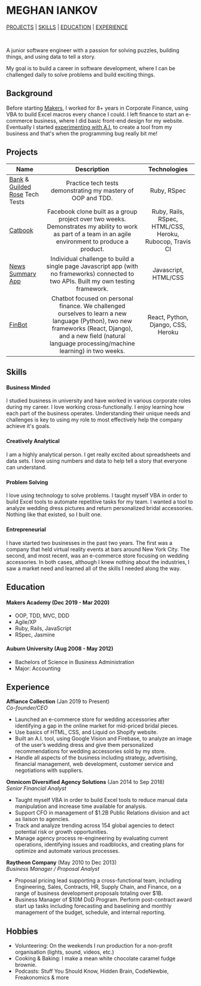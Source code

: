 # MEGHAN IANKOV
[PROJECTS](https://github.com/meghaniankov/CV/blob/master/README.md#projects) | [SKILLS](https://github.com/meghaniankov/CV/blob/master/README.md#skills) | [EDUCATION](https://github.com/meghaniankov/CV/blob/master/README.md#education) | [EXPERIENCE](https://github.com/meghaniankov/CV/blob/master/README.md#experience)

<a href="https://sourcerer.io/meghaniankov"><img src="https://img.shields.io/badge/JavaScript-423%20commits-red.svg" alt=""></a>
<a href="https://sourcerer.io/meghaniankov"><img src="https://img.shields.io/badge/Ruby-422%20commits-red.svg" alt=""></a>
<a href="https://sourcerer.io/meghaniankov"><img src="https://img.shields.io/badge/Python-122%20commits-red.svg" alt=""></a>
<a href="https://sourcerer.io/meghaniankov"><img src="https://img.shields.io/badge/SQL-150%20commits-red.svg" alt=""></a>
<a href="https://sourcerer.io/meghaniankov"><img src="https://img.shields.io/badge/HTML-372%20commits-red.svg" alt=""></a>
<a href="https://sourcerer.io/meghaniankov"><img src="https://img.shields.io/badge/CSS-304%20commits-red.svg" alt=""></a>

A junior software engineer with a passion for solving puzzles, building things, and using data to tell a story. 

My goal is to build a career in software development, where I can be challenged daily to solve problems and build exciting things.

## Background
Before starting [Makers](https://makers.tech/), I worked for 8+ years in Corporate Finance, using VBA to build Excel macros every chance I could. I left finance to start an e-commerce business, where I did basic front-end design for my website. Eventually I started [experimenting with A.I.](https://shopaffiance.com/pages/affiance-intelligence) to create a tool from my business and that's when the programming bug really bit me!

## Projects

| Name        | Description           | Technologies  |
| --------------- |:-------------:| :-----:|
| [Bank](https://github.com/meghaniankov/bank-tech-test) & [Guilded Rose](https://github.com/meghaniankov/gilded-rose-tech-test) Tech Tests | Practice tech tests demonstrating my mastery of OOP and TDD.  | Ruby, RSpec |
| [Catbook](https://github.com/meghaniankov/acebook-catbook-inc)      | Facebook clone built as a group project over two weeks. Demonstrates my ability to work as part of a team in an agile environment to produce a product.      |   Ruby, Rails, RSpec, HTML/CSS, Heroku, Rubocop, Travis CI  |
| [News Summary App](https://github.com/meghaniankov/news-summary-challenge) | Individual challenge to build a single page Javascript app (with no frameworks) connected to two APIs. Built my own testing framework.       |    Javascript, HTML/CSS |
| [FinBot](https://github.com/meghaniankov/finbot-api) | Chatbot focused on personal finance. We challenged ourselves to learn a new language (Python), two new frameworks (React, Django), and a new field (natural language processing/machine learning) in two weeks.| React, Python, Django, CSS, Heroku |

## Skills

#### Business Minded  

I studied business in university and have worked in various corporate roles during my career. I love working cross-functionally. I enjoy learning how each part of the business operates. Understanding their unique needs and challenges is key to using my role to most effectively help the company achieve it's goals.  

###

#### Creatively Analytical  

I am a highly analytical person. I get really excited about spreadsheets and data sets. I love using numbers and data to help tell a story that everyone can understand.

###

#### Problem Solving
I love using technology to solve problems. I taught myself VBA in order to build Excel tools to automate repetitive tasks for my team. I wanted a tool to analyze wedding dress pictures and return personalized bridal accessories. Nothing like that existed, so I built one.

###

#### Entrepreneurial  

I have started two businesses in the past two years. The first was a company that held virtual reality events at bars around New York City. The second, and most recent, was an e-commerce store focusing on wedding accessories. In both cases, although I knew nothing about the industries, I saw a market need and learned all of the skills I needed along the way.

## Education

#### Makers Academy (Dec 2019 - Mar 2020)

- OOP, TDD, MVC, DDD
- Agile/XP
- Ruby, Rails, JavaScript
- RSpec, Jasmine

#### Auburn University (Aug 2008 - May 2012)

- Bachelors of Science in Business Administration
- Major: Accounting

## Experience

**Affiance Collection** (Jan 2019 to Present)    
*Co-founder/CEO*  
- Launched an e-commerce store for wedding accessories after identifying a gap in the online market for mid-priced bridal pieces. 
- Use basics of HTML, CSS, and Liquid on Shopify website.
- Built an A.I. tool, using Google Vision and Firebase, to analyze an image of the user’s wedding dress and give them personalized recommendations for wedding accessories sold by my store.
- Handle all aspects of the business including strategy, advertising, financial management, web development, customer service and negotiations with suppliers.

**Omnicom Diversified Agency Solutions** (Jan 2014 to Sep 2018)    
*Senior Financial Analyst*  
- Taught myself VBA in order to build Excel tools to reduce manual data manipulation and increase time available for analysis.
- Support CFO in management of $1.2B Public Relations division and act as liaison to agencies.
- Track and analyze trending across 154 global agencies to detect potential risk or growth opportunities. 
- Manage agency process re-engineering by evaluating current operations, identifying issues and roadblocks, and creating plans for optimize and automate various processes.

**Raytheon Company** (May 2010 to Dec 2013)  
*Business Manager / Proposal Analyst*   
- Proposal pricing lead supporting a cross-functional team, including Engineering, Sales, Contracts, HR, Supply Chain, and Finance, on a range of business development proposals totaling over $1B.
- Business Manager of $10M DoD Program. Perform post-contract award start up tasks including forecasting and baselining and monthly management of the budget, schedule, and internal reporting.
 

## Hobbies

- Volunteering: On the weekends I run production for a non-profit organisation (lights, sound, videos, etc.)
- Cooking & Baking: I make a mean white chocolate caramel fudge brownie.
- Podcasts: Stuff You Should Know, Hidden Brain, CodeNewbie, Freakonomics & more
